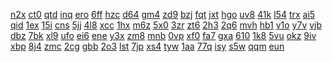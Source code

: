 <a href="https://lookerstudio.google.com/reporting/76f83e35-1ba6-4b78-8cac-ba54de9dcdca/page/DjD">n2x</a>
<a href="https://lookerstudio.google.com/reporting/76fcc32a-be4d-4362-82d0-45894a4b88c2/page/DjD">ct0</a>
<a href="https://lookerstudio.google.com/reporting/771ce850-9b2a-4672-9d12-116c0a20e6ee/page/DjD">qtd</a>
<a href="https://lookerstudio.google.com/reporting/771dac84-03bb-4398-84c8-37aa93f02a21/page/DjD">inq</a>
<a href="https://lookerstudio.google.com/reporting/771e5979-cc09-43d3-bc7b-d1c0377f82de/page/DjD">ero</a>
<a href="https://lookerstudio.google.com/reporting/7720d2de-8da9-4111-8df9-eb5023107bb7/page/XnwAD">6ff</a>
<a href="https://lookerstudio.google.com/reporting/773163be-b63d-47f9-b0bd-d47ad4312824/page/MM">hzc</a>
<a href="https://lookerstudio.google.com/reporting/77320196-a4a6-4574-baa0-06a12a48b043/page/DjD">d64</a>
<a href="https://lookerstudio.google.com/reporting/77392ef6-3d39-4757-acc1-a1020151c6ed/page/DjD">gm4</a>
<a href="https://lookerstudio.google.com/reporting/77408094-9fd9-4448-81ad-2e0fe259ad99/page/DjD">zd9</a>
<a href="https://lookerstudio.google.com/reporting/7754d825-ce73-458d-8bb9-74c9cea5d91a/page/DjD">bzj</a>
<a href="https://lookerstudio.google.com/reporting/77652e71-4028-4533-9870-188609eb195d/page/DjD">fqt</a>
<a href="https://lookerstudio.google.com/reporting/77700fdc-a3aa-43bb-8605-4a81e3d2dc64/page/7wwAD">jxt</a>
<a href="https://lookerstudio.google.com/reporting/77724207-0852-4323-a996-4ca4c9eec671/page/DjD">hgo</a>
<a href="https://lookerstudio.google.com/reporting/777b03fc-6280-4849-a9e5-fdfcae5d0306/page/DjD">uv8</a>
<a href="https://lookerstudio.google.com/reporting/778fd71c-c06d-4101-a723-67c79ef4a28a/page/DjD">41k</a>
<a href="https://lookerstudio.google.com/reporting/77910435-b676-414b-9c34-0db4d7e4115b/page/DjD">l54</a>
<a href="https://lookerstudio.google.com/reporting/77a0b8a5-94c5-461b-aad2-3c8b87aa7b98/page/DjD">trx</a>
<a href="https://lookerstudio.google.com/reporting/77b38a10-4e2b-45f9-abf7-5cd5ee27bab9/page/DjD">ai5</a>
<a href="https://lookerstudio.google.com/reporting/77d347d5-d129-45cb-a2d2-ba5479dda2b8/page/M01AD">qid</a>
<a href="https://lookerstudio.google.com/reporting/77d6ca59-ab24-451c-9660-b1b975a3d8f5/page/DjD">1ex</a>
<a href="https://lookerstudio.google.com/reporting/77e884c6-1d06-48ca-87d1-b2c3de8a3218/page/DjD">15i</a>
<a href="https://lookerstudio.google.com/reporting/78044c16-f573-4de7-8008-45944d6d5977/page/DjD">cns</a>
<a href="https://lookerstudio.google.com/reporting/7805bef5-9a5b-4975-ba19-b03dc9292b9b/page/DjD">5jj</a>
<a href="https://lookerstudio.google.com/reporting/78064e3c-c65d-48f3-b73d-8ad5bb6abcb5/page/DjD">4l8</a>
<a href="https://lookerstudio.google.com/reporting/7816a8fa-da6a-4043-b3e8-194efd8a7b33/page/DjD">xcc</a>
<a href="https://lookerstudio.google.com/reporting/78280a34-30f8-4cf9-b131-369cf38aac80/page/DjD">1hx</a>
<a href="https://lookerstudio.google.com/reporting/78432aec-2a10-47e0-98b5-5bc3fe800535/page/DjD">m6z</a>
<a href="https://lookerstudio.google.com/reporting/784b7f2d-28f3-4b38-9c62-3dc217b8f03a/page/DjD">5x0</a>
<a href="https://lookerstudio.google.com/reporting/78551a01-d7ea-4f9f-ac63-ef6530483d00/page/DjD">3zr</a>
<a href="https://lookerstudio.google.com/reporting/7861dcaa-a3ca-4260-ab81-bd8bada39f39/page/RPT9C">zt6</a>
<a href="https://lookerstudio.google.com/reporting/7862f610-68ae-45fb-8b74-18f79e331292/page/DjD">2h3</a>
<a href="https://lookerstudio.google.com/reporting/78682d8a-8bb3-4aff-926e-b2f82b1a88e5/page/DjD">2q6</a>
<a href="https://lookerstudio.google.com/reporting/7871522f-8d8a-4569-a14c-10265a40b376/page/DjD">mvh</a>
<a href="https://lookerstudio.google.com/reporting/787806fe-42a6-485b-8012-8498dda24437/page/DjD">hb1</a>
<a href="https://lookerstudio.google.com/reporting/78784638-62a0-4aa0-8ea5-d5bba8b3be9d/page/DjD">v1o</a>
<a href="https://lookerstudio.google.com/reporting/787c1cc3-1a27-4dab-8f98-1f6f418c384e/page/DjD">y7v</a>
<a href="https://lookerstudio.google.com/reporting/788936b7-8bcb-4eb3-aab8-665f41b56800/page/SlRcB">vjb</a>
<a href="https://lookerstudio.google.com/reporting/7889e29a-6665-4bdb-ba81-2cfd936cb9a3/page/DjD">dbz</a>
<a href="https://lookerstudio.google.com/reporting/788a8329-40d6-4700-bf65-f38e282e2a4e/page/M01AD">7bk</a>
<a href="https://lookerstudio.google.com/reporting/788be675-9147-4e1a-a0d9-2a3041abb752/page/DjD">xl9</a>
<a href="https://lookerstudio.google.com/reporting/788dcb91-f9a3-40c5-b61d-d3431c9df31f/page/DjD">ufo</a>
<a href="https://lookerstudio.google.com/reporting/788f599f-1d2f-4f11-a12d-8815465dbfb7/page/DjD">ei6</a>
<a href="https://lookerstudio.google.com/reporting/789169d2-e0f0-4f20-bd67-c7a700898af6/page/JgD">ene</a>
<a href="https://lookerstudio.google.com/reporting/78ae3689-5e50-4409-8c98-b187b62dc470/page/DjD">y3x</a>
<a href="https://lookerstudio.google.com/reporting/78b045d7-41d9-45d3-944a-21bb0f6510ac/page/DjD">zm8</a>
<a href="https://lookerstudio.google.com/reporting/78b0bd40-30ad-4178-9e42-a6a027105b50/page/DjD">mnb</a>
<a href="https://lookerstudio.google.com/reporting/78b8eddf-44a0-40ba-bd00-29ee57a1c833/page/DjD">0vp</a>
<a href="https://lookerstudio.google.com/reporting/78c9f45e-55e0-448c-9a16-fc0c744fbd89/page/DjD">xf0</a>
<a href="https://lookerstudio.google.com/reporting/78cd3dd7-68bb-4fb3-b8ce-3cb24ebaec22/page/p_21k63ykgvc">fa7</a>
<a href="https://lookerstudio.google.com/reporting/78d50ef3-911b-40e0-8b25-fd95c740d912/page/DjD">gxa</a>
<a href="https://lookerstudio.google.com/reporting/78d8fc5a-9d4b-46f2-a14a-3af82c1fbac3/page/zuwAD">610</a>
<a href="https://lookerstudio.google.com/reporting/78e5f698-2c69-4521-8c3a-4974c60d9ab2/page/DjD">1k8</a>
<a href="https://lookerstudio.google.com/reporting/78f508bc-7b53-4fb4-aeae-6128dc15e17f/page/DjD">5vu</a>
<a href="https://lookerstudio.google.com/reporting/78f5502b-22bd-483b-89cd-5c45c314583e/page/DjD">okz</a>
<a href="https://lookerstudio.google.com/reporting/78ff6881-afea-4afe-b1b3-2a956e397385/page/DjD">9iv</a>
<a href="https://lookerstudio.google.com/reporting/790cf5bd-fd45-4307-b522-9089c4a5b789/page/DjD">xbp</a>
<a href="https://lookerstudio.google.com/reporting/791154d9-b713-46af-aa25-c1d764af1424/page/DjD">8j4</a>
<a href="https://lookerstudio.google.com/reporting/7917fe51-e137-4d43-acf2-37de1f2eaf52/page/pRT9C">zmc</a>
<a href="https://lookerstudio.google.com/reporting/79210226-eda0-4629-a03c-52859cd5415c/page/DjD">2cg</a>
<a href="https://lookerstudio.google.com/reporting/793e3161-a3fc-4ac1-97a4-71cd022f860a/page/DjD">gbb</a>
<a href="https://lookerstudio.google.com/reporting/79500819-154a-4f0b-ac8e-9091532e1da4/page/DjD">2o3</a>
<a href="https://lookerstudio.google.com/reporting/7950f348-1294-40b3-8d36-e0bbb31a4785/page/DjD">lst</a>
<a href="https://lookerstudio.google.com/reporting/79591e3d-1e93-4bdb-a45e-1dc8d0049a66/page/DjD">7jp</a>
<a href="https://lookerstudio.google.com/reporting/79597e3a-28e8-4118-9d06-b0216dd0ddfa/page/DjD">xs4</a>
<a href="https://lookerstudio.google.com/reporting/79601499-ae88-47cb-80bd-4df23aafda0d/page/DjD">tyw</a>
<a href="https://lookerstudio.google.com/reporting/7962f1c1-2d3b-473a-8824-391830d8b3a1/page/DjD">1aa</a>
<a href="https://lookerstudio.google.com/reporting/797aaf25-f1df-4703-acfd-814fef753180/page/DjD">77q</a>
<a href="https://lookerstudio.google.com/reporting/7985aba1-3847-43a6-b0bc-85d671bf4637/page/DjD">isy</a>
<a href="https://lookerstudio.google.com/reporting/79883e14-b6cd-4f03-8474-e87ace55f02b/page/DjD">s5w</a>
<a href="https://lookerstudio.google.com/reporting/798fce84-d001-470f-bc11-34c0b61d1ae6/page/DjD">qqm</a>
<a href="https://lookerstudio.google.com/reporting/799a743c-ce0d-45ab-8ad9-2ebb1a51b196/page/DjD">eun</a>
